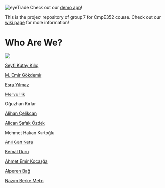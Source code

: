 ![eyeTrade](assets/eyeTradeLogo.png)
Check out our [demo app](http://52.87.206.237/#/homepage)!

This is the project repository of group 7 for CmpE352 course. Check out our [wiki page](https://github.com/bounswe/bounswe2019group7/wiki) for more information!

# Who Are We?

![](assets/contributors.jpg)

[Seyfi Kutay Kılıç](https://github.com/bounswe/bounswe2019group7/wiki/Kutay-Kılıç)

[M. Emir Gökdemir](https://github.com/bounswe/bounswe2019group7/wiki/Emir-Gökdemir) 

[Esra Yılmaz](https://github.com/bounswe/bounswe2019group7/wiki/Esra-Yılmaz)

[Merve İlik](https://github.com/bounswe/bounswe2019group7/wiki/Merve-İlik)

Oğuzhan Kırlar

[Alihan Çelikcan](https://github.com/bounswe/bounswe2019group7/wiki/Alihan-Çelikcan) 

[Alican Şafak Özdek](https://github.com/bounswe/bounswe2019group7/wiki/Alican-Şafak-Özdek)

Mehmet Hakan Kurtoğlu

[Anıl Can Kara](https://github.com/bounswe/bounswe2019group7/wiki/Anıl-Can-Kara)

[Kemal Duru](https://github.com/bounswe/bounswe2019group7/wiki/Kemal-Duru)



[Ahmet Emir Kocaağa](https://github.com/bounswe/bounswe2019group7/wiki/Ahmet-Emir-Kocaağa)

[Alperen Bağ](https://github.com/bounswe/bounswe2019group7/wiki/Alperen-Bağ)

[Nazım Berke Metin](https://github.com/bounswe/bounswe2019group7/wiki/Berke-Metin)
